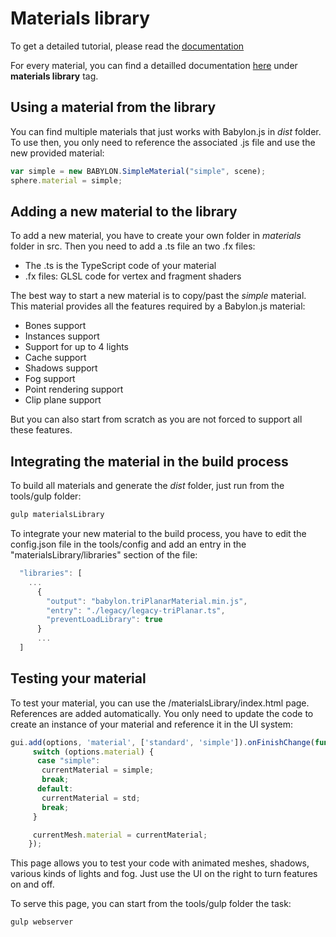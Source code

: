 ﻿# Materials library

To get a detailed tutorial, please read the [documentation](https://doc.babylonjs.com/how_to/how_to_create_a_material_for_materialslibrary)

For every material, you can find a detailled documentation [here](https://doc.babylonjs.com/extensions) under **materials library** tag.

## Using a material from the library

You can find multiple materials that just works with Babylon.js in _dist_ folder. To use then, you only need to reference the associated .js file and use the new provided material:

```javascript
var simple = new BABYLON.SimpleMaterial("simple", scene);
sphere.material = simple;
```

## Adding a new material to the library

To add a new material, you have to create your own folder in _materials_ folder in src. Then you need to add a .ts file an two .fx files:

- The .ts is the TypeScript code of your material
- .fx files: GLSL code for vertex and fragment shaders

The best way to start a new material is to copy/past the _simple_ material. This material provides all the features required by a Babylon.js material:

- Bones support
- Instances support
- Support for up to 4 lights
- Cache support
- Shadows support
- Fog support
- Point rendering support
- Clip plane support

But you can also start from scratch as you are not forced to support all these features.

## Integrating the material in the build process

To build all materials and generate the _dist_ folder, just run from the tools/gulp folder:

```javascript
gulp materialsLibrary
```

To integrate your new material to the build process, you have to edit the config.json file in the tools/config and add an entry in the "materialsLibrary/libraries" section of the file:

```javascript
  "libraries": [
    ...
      {
        "output": "babylon.triPlanarMaterial.min.js",
        "entry": "./legacy/legacy-triPlanar.ts",
        "preventLoadLibrary": true
      }
      ...
  ]
```

## Testing your material

To test your material, you can use the /materialsLibrary/index.html page. References are added automatically. You only need to update the code to create an instance of your material and reference it in the UI system:

```javascript
gui.add(options, 'material', ['standard', 'simple']).onFinishChange(function () {
     switch (options.material) {
      case "simple":
       currentMaterial = simple;
       break;
      default:
       currentMaterial = std;
       break;
     }

     currentMesh.material = currentMaterial;
    });
```

This page allows you to test your code with animated meshes, shadows, various kinds of lights and fog. Just use the UI on the right to turn features on and off.

To serve this page, you can start from the tools/gulp folder the task:

```bash
gulp webserver
```
